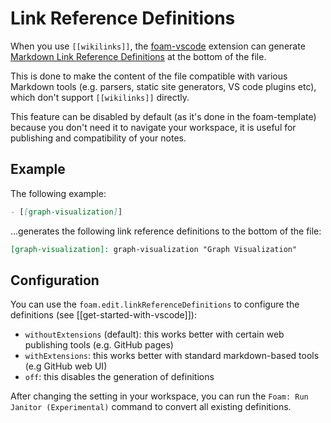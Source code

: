 # Link Reference Definitions

When you use `[[wikilinks]]`, the [foam-vscode](https://github.com/foambubble/foam/tree/master/packages/foam-vscode) extension can generate [Markdown Link Reference Definitions](https://spec.commonmark.org/0.29/#link-reference-definitions) at the bottom of the file.

This is done to make the content of the file compatible with various Markdown tools (e.g. parsers, static site generators, VS code plugins etc), which don't support `[[wikilinks]]` directly.

This feature can be disabled by default (as it's done in the foam-template) because you don't need it to navigate your workspace, it is useful for publishing and compatibility of your notes.

## Example

The following example:

```md
- [[graph-visualization]]
```

...generates the following link reference definitions to the bottom of the file:

```md
[graph-visualization]: graph-visualization "Graph Visualization"
```

## Configuration

You can use the `foam.edit.linkReferenceDefinitions` to configure the definitions (see [[get-started-with-vscode]]):

- `withoutExtensions` (default): this works better with certain web publishing tools (e.g. GitHub pages)
- `withExtensions`: this works better with standard markdown-based tools (e.g GitHub web UI)
- `off`: this disables the generation of definitions

After changing the setting in your workspace, you can run the `Foam: Run Janitor (Experimental)` command to convert all existing definitions.
